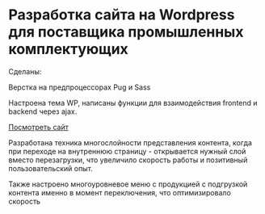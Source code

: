 # Разработка сайта на Wordpress для поставщика промышленных комплектующих

Сделаны:

Верстка на предпроцессорах Pug и Sass

Настроена тема WP, написаны функции для взаимодействия frontend и backend через ajax.

[Посмотреть сайт](https://iseven.ru/)

Разработана техника многослойности представления контента, когда при переходе на внутреннюю страницу - открывается нужный слой вместо перезагрузки, что увеличило скорость работы и позитивный пользовательский опыт.

Также настроено многоуровневое меню с продукцией с подгрузкой контента именно в момент переключения, что оптимизировало скорость
